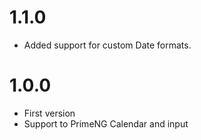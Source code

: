 # 1.1.0

- Added support for custom Date formats.

# 1.0.0

- First version
- Support to PrimeNG Calendar and input
